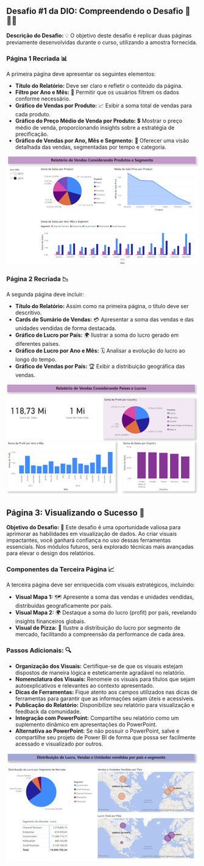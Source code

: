 ## Desafio #1 da DIO: Compreendendo o Desafio 🚀👩‍💻

**Descrição do Desafio:** 💡
O objetivo deste desafio é replicar duas páginas previamente desenvolvidas durante o curso, utilizando a amostra fornecida.

### Página 1 Recriada 📊
A primeira página deve apresentar os seguintes elementos:
- **Título do Relatório:** Deve ser claro e refletir o conteúdo da página.
- **Filtro por Ano e Mês:** 📅 Permitir que os usuários filtrem os dados conforme necessário.
- **Gráfico de Vendas por Produto:** 📈 Exibir a soma total de vendas para cada produto.
- **Gráfico do Preço Médio de Venda por Produto:** 💲 Mostrar o preço médio de venda, proporcionando insights sobre a estratégia de precificação.
- **Gráfico de Vendas por Ano, Mês e Segmento:** 📆 Oferecer uma visão detalhada das vendas, segmentadas por tempo e categoria.

![Alt text](image.png)

### Página 2 Recriada 📉
A segunda página deve incluir:
- **Título do Relatório:** Assim como na primeira página, o título deve ser descritivo.
- **Cards de Sumário de Vendas:** 💳 Apresentar a soma das vendas e das unidades vendidas de forma destacada.
- **Gráfico de Lucro por País:** 🌍 Ilustrar a soma do lucro gerado em diferentes países.
- **Gráfico de Lucro por Ano e Mês:** 🗓️ Analisar a evolução do lucro ao longo do tempo.
- **Gráfico de Vendas por País:** 🏆 Exibir a distribuição geográfica das vendas.

![Alt text](image-1.png)

## Página 3: Visualizando o Sucesso 🌟

**Objetivo do Desafio:** 🎯
Este desafio é uma oportunidade valiosa para aprimorar as habilidades em visualização de dados. Ao criar visuais impactantes, você ganhará confiança no uso dessas ferramentas essenciais. Nos módulos futuros, será explorado técnicas mais avançadas para elevar o design dos relatórios.

### Componentes da Terceira Página 📈
A terceira página deve ser enriquecida com visuais estratégicos, incluindo:

- **Visual Mapa 1:** 🗺️ Apresente a soma das vendas e unidades vendidas, distribuídas geograficamente por país.
- **Visual Mapa 2:** 🌍 Destaque a soma do lucro (profit) por país, revelando insights financeiros globais.
- **Visual de Pizza:** 🍕 Ilustre a distribuição do lucro por segmento de mercado, facilitando a compreensão da performance de cada área.

### Passos Adicionais: 🔍
- **Organização dos Visuais:** Certifique-se de que os visuais estejam dispostos de maneira lógica e esteticamente agradável no relatório.
- **Nomenclatura dos Visuais:** Renomeie os visuais para títulos que sejam autoexplicativos e relevantes ao contexto apresentado.
- **Dicas de Ferramentas:** Fique atento aos campos utilizados nas dicas de ferramentas para garantir que as informações sejam úteis e acessíveis.
- **Publicação do Relatório:** Disponibilize seu relatório para visualização e feedback da comunidade.
- **Integração com PowerPoint:** Compartilhe seu relatório como um suplemento dinâmico em apresentações do PowerPoint.
- **Alternativa ao PowerPoint:** Se não possuir o PowerPoint, salve e compartilhe seu projeto de Power BI de forma que possa ser facilmente acessado e visualizado por outros.

 ![Alt text](image-3.png)